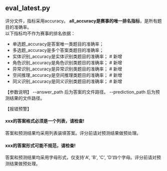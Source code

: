 ## **eval_latest.py**
评分文件，指标采用accuracy。
**all_accuracy是赛事的唯一排名指标**，是所有题目的准确率。
<br>
以下指标均不作为赛事的排名依据：
- 单选题_accuracy是答案唯一类题目的准确率；
- 多选题_accuracy是多个答案类题目的准确率；
- 实体识别_accuracy是实体识别类题目的准确率； # 新增
- 角色识别_accuracy是角色识别类题目的准确率； # 新增
- 异常识别_accuracy是异常识别类题目的准确率； # 新增
- 空间推理_accuracy是空间推理类题目的准确率； # 新增
- 同义识别_accuracy是同义识别类题目的准确率； # 新增

【参数说明】
--answer_path 后为答案的文件路径。
--prediction_path 后为预测结果的文件路径。

【报错预警】
#### xxx的答案格式必须是一个列表，请检查!
答案和预测结果均采用列表装填答案。评分前请对预测结果做预处理。

#### xxx的答案形式可能不规范，请检查!
答案和预测结果均采用字母形式，仅支持'A', 'B', 'C', 'D'四个字母。评分前请对预测结果做预处理。
